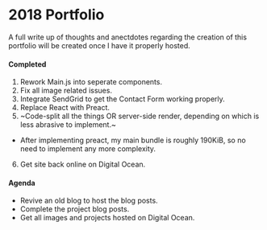# 2018 Portfolio

A full write up of thoughts and anectdotes regarding the creation of this portfolio will be created once I have it properly hosted.

#### Completed 

1. Rework Main.js into seperate components.
2. Fix all image related issues.
3. Integrate SendGrid to get the Contact Form working properly.
4. Replace React with Preact.
5. ~Code-split all the things OR server-side render, depending on which is less abrasive to implement.~
  - After implementing preact, my main bundle is roughly 190KiB, so no need to implement any more complexity.
6. Get site back online on Digital Ocean.

#### Agenda 

* Revive an old blog to host the blog posts.
* Complete the project blog posts.
* Get all images and projects hosted on Digital Ocean.
